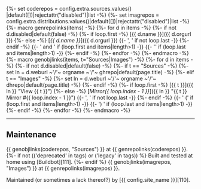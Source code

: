 {%- set coderepos  = config.extra.sources.values()      |default([])|rejectattr("disabled")|list -%}
{%- set imagrepos  = config.extra.distributions.values()|default([])|rejectattr("disabled")|list -%}
{%- macro genrepolinks(items) -%}
{%-   for d in items -%}
{%-     if not d.disabled|default(false) -%}
{%-       if loop.first -%} [{{ d.name }}]({{ d.orgurl }})
{%-       else          -%} [*{{ d.name }}*]({{ d.orgurl }}) {{- ', ' if not loop.last -}}
{%-       endif         -%}
{{-       ' and ' if (loop.first and items|length>1) -}}
{{-       ''      if (loop.last  and items|length>1) -}}
{%-     endif -%}
{%-   endfor -%}
{%- endmacro -%}
{%- macro genobjlinks(items, t="Sources|Images") -%}
{%-   for d in items -%}
{%-     if not d.disabled|default(false) -%}
{%-       if   t == "Sources" -%} {%- set ln = d.weburl ~'/'~ orgname ~'/'~ ghrepo|default(page.title) -%}
{%-       elif t == "Images"  -%} {%- set ln = d.weburl ~'/'~ orgname ~'/'~ dhrepo|default(page.title) -%}
{%-       endif               -%}
{%-       if loop.first -%} [{{ t }}]({{ ln }} "View {{ t }}")
{%-       else          -%} [*Mirror{{ loop.index - 1 }}*]({{ ln }} "{{ t }} Mirror #{{ loop.index - 1 }}") {{- ', ' if not loop.last -}}
{%-       endif         -%}
{{-       ' (' if (loop.first and items|length>1) -}}
{{-       ') ' if (loop.last  and items|length>1) -}}
{%-     endif -%}
{%-   endfor -%}
{%- endmacro -%}

---
Maintenance
---

{{ genobjlinks(coderepos, "Sources") }} at {{ genrepolinks(coderepos) }}.
{%- if not (('deprecated' in tags) or ('legacy' in tags)) %}
Built and tested at home using [Buildbot][111].
{%- endif %}
{{ genobjlinks(imagrepos, "Images") }} at {{ genrepolinks(imagrepos) }}.

<!-- Pull requests are welcome, forks even more so. :) -->

Maintained (or sometimes a lack thereof?) by [{{ config.site_name }}][110].
